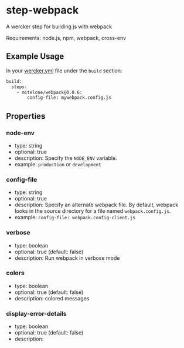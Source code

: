 # step-webpack
A wercker step for building js with webpack

Requirements: node.js, npm, webpack, cross-env

## Example Usage

In your [wercker.yml](http://devcenter.wercker.com/articles/werckeryml/) file under the `build` section:

``` bash
build:
  steps:
    - mitelone/webpack@0.0.6:
    	config-file: mywebpack.config.js
```

## Properties

### node-env
- type: string
- optional: true
- description: Specify the `NODE_ENV` variable.
- example: `production` or `development`

### config-file
- type: string
- optional: true
- description: Specify an alternate webpack file. By default, webpack looks in the source directory for a file named `webpack.config.js`.
- example: `config-file: webpack.config-client.js`

### verbose
- type: boolean
- optional: true (default: false)
- description: Run webpack in verbose mode

### colors
- type: boolean
- optional: true (default: false)
- description: colored messages

### display-error-details
- type: boolean
- optional: true (default: false)
- description: 


